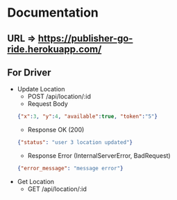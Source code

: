 # Documentation

## URL => https://publisher-go-ride.herokuapp.com/

## For Driver

* Update Location
   * POST /api/location/:id
   * Request Body
   ```json
   {"x":3, "y":4, "available":true, "token":"5"}
   ```
   * Response OK (200)
   ```json
   {"status": "user 3 location updated"}
   ```
   * Response Error (InternalServerError, BadRequest)
   ```json
   {"error_message": "message error"}
   ```
* Get Location
   * GET /api/location/:id
